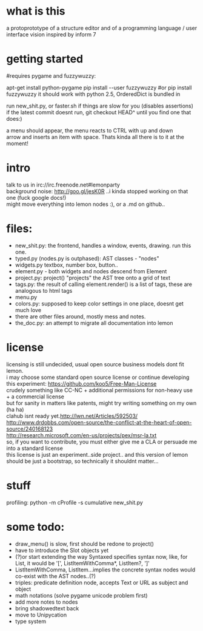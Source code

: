 what is this
===
a protoprototype of a structure editor and of a programming language / user interface vision inspired by inform 7



getting started
===
\#requires pygame and fuzzywuzzy:

apt-get install python-pygame
pip install --user fuzzywuzzy #or pip install fuzzywuzzy
it should work with python 2.5, OrderedDict is bundled in

run new_shit.py, or faster.sh if things are slow for you (disables assertions)  
if the latest commit doesnt run, git checkout HEAD^ until you find one that does:)

a menu should appear, the menu reacts to CTRL with up and down   
arrow and inserts an item with space.
Thats kinda all there is to it at the moment!



intro
===
talk to us in irc://irc.freenode.net#lemonparty  
background noise:  http://goo.gl/jesK0R ..i kinda stopped working on that one (fuck google docs!)  
might move everything into lemon nodes :), or a .md on github..  



files:
===
* new_shit.py: the frontend, handles a window, events, drawing. run this one.
* typed.py (nodes.py is outphased): AST classes - "nodes"
* widgets.py textbox, number box, button..
* element.py - both widgets and nodes descend from Element
* project.py: project() "projects" the AST tree onto a grid of text
* tags.py: the result of calling element.render() is a list of tags, these are analogous to html tags
* menu.py
* colors.py: supposed to keep color settings in one place, doesnt get much love
* there are other files around, mostly mess and notes. 
* the_doc.py: an attempt to migrate all documentation into lemon



license
===
licensing is still undecided, usual open source business models dont fit lemon.  
i may choose some standard open source license or continue developing this experiment: <https://github.com/koo5/Free-Man-License>  
crudely something like CC-NC + additional permissions for non-heavy use +  a commercial license  
but for sanity in matters like patents, might try writing something on my own (ha ha)  
clahub isnt ready yet.http://lwn.net/Articles/592503/  
http://www.drdobbs.com/open-source/the-conflict-at-the-heart-of-open-source/240168123  
http://research.microsoft.com/en-us/projects/pex/msr-la.txt  
so, if you want to contribute, you must either give me a CLA or persuade me into a standard license  
this license is just an experiment..side project.. and this version of lemon should be just a bootstrap, so technically it shouldnt matter...



stuff
===
profiling:
python -m cProfile -s cumulative  new_shit.py 




some todo:
===
* draw_menu() is slow, first should be redone to project()
* have to introduce the Slot objects yet
* (?)or start extending the way Syntaxed specifies syntax now, like, for List, it would be '[', ListItemWithComma*, ListItem?, ']'
* ListItemWithComma, ListItem...implies the concrete syntax nodes would co-exist with the AST nodes..(?)
* triples: predicate definition node, accepts Text or URL as subject and object
* math notations (solve pygame unicode problem first)
* add more notes to nodes
* bring shadowedtext back
* move to Unipycation
* type system
